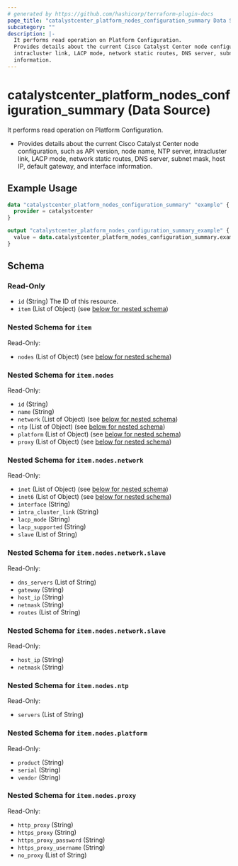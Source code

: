 ```yaml
---
# generated by https://github.com/hashicorp/terraform-plugin-docs
page_title: "catalystcenter_platform_nodes_configuration_summary Data Source - terraform-provider-catalystcenter"
subcategory: ""
description: |-
  It performs read operation on Platform Configuration.
  Provides details about the current Cisco Catalyst Center node configuration, such as API version, node name, NTP server,
  intracluster link, LACP mode, network static routes, DNS server, subnet mask, host IP, default gateway, and interface
  information.
---
```


# catalystcenter_platform_nodes_configuration_summary (Data Source)

It performs read operation on Platform Configuration.

- Provides details about the current Cisco Catalyst Center node configuration, such as API version, node name, NTP server,
intracluster link, LACP mode, network static routes, DNS server, subnet mask, host IP, default gateway, and interface
information.

## Example Usage

```terraform
data "catalystcenter_platform_nodes_configuration_summary" "example" {
  provider = catalystcenter
}

output "catalystcenter_platform_nodes_configuration_summary_example" {
  value = data.catalystcenter_platform_nodes_configuration_summary.example.item
}
```

<!-- schema generated by tfplugindocs -->
## Schema

### Read-Only

- `id` (String) The ID of this resource.
- `item` (List of Object) (see [below for nested schema](#nestedatt--item))

<a id="nestedatt--item"></a>
### Nested Schema for `item`

Read-Only:

- `nodes` (List of Object) (see [below for nested schema](#nestedobjatt--item--nodes))

<a id="nestedobjatt--item--nodes"></a>
### Nested Schema for `item.nodes`

Read-Only:

- `id` (String)
- `name` (String)
- `network` (List of Object) (see [below for nested schema](#nestedobjatt--item--nodes--network))
- `ntp` (List of Object) (see [below for nested schema](#nestedobjatt--item--nodes--ntp))
- `platform` (List of Object) (see [below for nested schema](#nestedobjatt--item--nodes--platform))
- `proxy` (List of Object) (see [below for nested schema](#nestedobjatt--item--nodes--proxy))

<a id="nestedobjatt--item--nodes--network"></a>
### Nested Schema for `item.nodes.network`

Read-Only:

- `inet` (List of Object) (see [below for nested schema](#nestedobjatt--item--nodes--network--inet))
- `inet6` (List of Object) (see [below for nested schema](#nestedobjatt--item--nodes--network--inet6))
- `interface` (String)
- `intra_cluster_link` (String)
- `lacp_mode` (String)
- `lacp_supported` (String)
- `slave` (List of String)

<a id="nestedobjatt--item--nodes--network--inet"></a>
### Nested Schema for `item.nodes.network.slave`

Read-Only:

- `dns_servers` (List of String)
- `gateway` (String)
- `host_ip` (String)
- `netmask` (String)
- `routes` (List of String)


<a id="nestedobjatt--item--nodes--network--inet6"></a>
### Nested Schema for `item.nodes.network.slave`

Read-Only:

- `host_ip` (String)
- `netmask` (String)



<a id="nestedobjatt--item--nodes--ntp"></a>
### Nested Schema for `item.nodes.ntp`

Read-Only:

- `servers` (List of String)


<a id="nestedobjatt--item--nodes--platform"></a>
### Nested Schema for `item.nodes.platform`

Read-Only:

- `product` (String)
- `serial` (String)
- `vendor` (String)


<a id="nestedobjatt--item--nodes--proxy"></a>
### Nested Schema for `item.nodes.proxy`

Read-Only:

- `http_proxy` (String)
- `https_proxy` (String)
- `https_proxy_password` (String)
- `https_proxy_username` (String)
- `no_proxy` (List of String)
